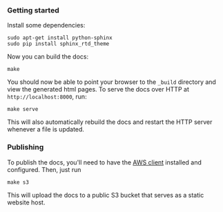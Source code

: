 ### Getting started

Install some dependencies:

    sudo apt-get install python-sphinx
    sudo pip install sphinx_rtd_theme
    

Now you can build the docs:

    make
    
You should now be able to point your browser to the `_build` directory and view the generated html pages.
To serve the docs over HTTP at `http://localhost:8000`, run:

    make serve
    
This will also automatically rebuild the docs and restart the HTTP server whenever a file is updated.

### Publishing

To publish the docs, you'll need to have the [AWS client](http://aws.amazon.com/cli/) installed and configured. Then, just run

    make s3
    
This will upload the docs to a public S3 bucket that serves as a static website host.
